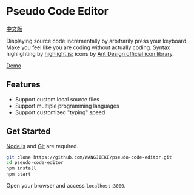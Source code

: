 # Pseudo Code Editor

[中文版](./docs/README_CN.md)

Displaying source code incrementally by arbitrarily press your keyboard. Make you feel like you are coding without actually coding. Syntax highlighting by [highlight.js](https://github.com/highlightjs/highlight.js); icons by [Ant Design official icon library](https://www.iconfont.cn/collections/detail?cid=9402).

[Demo](https://www.ics.uci.edu/~tongjiew/pseudo-code-editor/)

## Features

- Support custom local source files
- Support multiple programming languages
- Support customized "typing" speed

## Get Started

[Node.js](https://nodejs.org/) and [Git](https://git-scm.com/) are required.

```bash
git clone https://github.com/WANGJIEKE/pseudo-code-editor.git
cd pseudo-code-editor
npm install
npm start
```

Open your browser and access `localhost:3000`.
